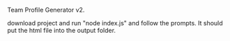 Team Profile Generator v2.

download project and run "node index.js" and follow the prompts. It should put the html file into the output folder.